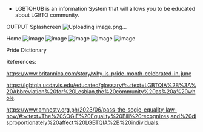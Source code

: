 - LGBTQHUB is an information System that will allows you to be educated about LGBTQ community.

OUTPUT
Splashcreen
![Uploading image.png…]()

Home
![image](https://github.com/user-attachments/assets/0c3fdee3-d605-49d6-afa8-01dd916b79d6)
![image](https://github.com/user-attachments/assets/38709b19-ba27-45e1-a710-f8883a64e41e)
![image](https://github.com/user-attachments/assets/83a1a0f8-a3d4-42eb-8853-f0f5378e2fab)
![image](https://github.com/user-attachments/assets/42e994fd-da6c-443e-b81a-3555f7201db2)
![image](https://github.com/user-attachments/assets/3d967bcb-9fb5-4f3b-965a-0ea3a9c5074b)

Pride Dictionary




References: 

https://www.britannica.com/story/why-is-pride-month-celebrated-in-june

https://lgbtqia.ucdavis.edu/educated/glossary#:~:text=LGBTQIA%2B%3A%20Abbreviation%20for%20Lesbian,the%20community%20as%20a%20whole.

https://www.amnesty.org.ph/2023/06/pass-the-sogie-equality-law-now/#:~:text=The%20SOGIE%20Equality%20Bill%20recognizes,and%20disproportionately%20affect%20LGBTQIA%2B%20individuals.

